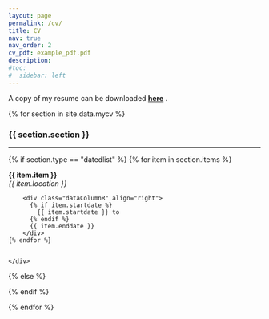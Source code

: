 ```yaml
---
layout: page
permalink: /cv/
title: CV
nav: true
nav_order: 2
cv_pdf: example_pdf.pdf
description:
#toc:
#  sidebar: left
---
```



<p> A copy of my resume can be downloaded 
<a href="/assets/pdf/example_pdf.pdf" download="pratta_resume.pdf"><strong>here</strong></a>
. </p>

{% for section in site.data.mycv %}
  <h3> {{ section.section }} </h3>
  <hr>

  {% if section.type == "datedlist" %}
    {% for item in section.items %}
      <div class="contentRow">
        <div class="dataColumnL">
          <strong> {{ item.item }} </strong>
          <br>
          <em> {{ item.location }} </em>
        </div>

        <div class="dataColumnR" align="right">
          {% if item.startdate %}
            {{ item.startdate }} to
          {% endif %}
          {{ item.enddate }} 
        </div>
    {% endfor %}


    </div>



  {% else %}


  {% endif %}

{% endfor %}